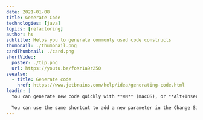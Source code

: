 ```yaml
---
date: 2021-01-08
title: Generate Code
technologies: [java]
topics: [refactoring]
author: hs
subtitle: Helps you to generate commonly used code constructs 
thumbnail: ./thumbnail.png
cardThumbnail: ./card.png
shortVideo:
  poster: ./tip.png
  url: https://youtu.be/foKr1a9r250
seealso:
  - title: Generate code
    href: https://www.jetbrains.com/help/idea/generating-code.html
leadin: |
  You can generate new code quickly with **⌘N** (macOS), or **Alt+Insert** (Windows/Linux). For example, you can generate commonly used methods for Java beans in this way. 
 
  You can use the same shortcut to add a new parameter in the Change Signature dialog. 
---
```

